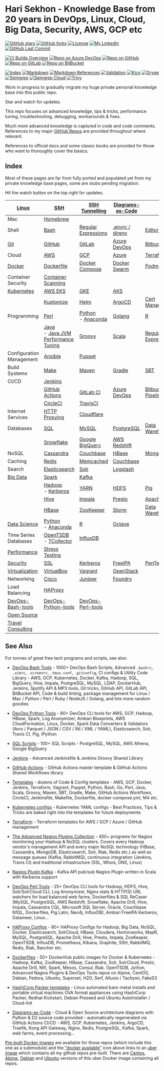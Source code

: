 # Hari Sekhon - Knowledge Base from 20 years in DevOps, Linux, Cloud, Big Data, Security, AWS, GCP etc

[![GitHub stars](https://img.shields.io/github/stars/HariSekhon/Knowledge-Base?logo=github)](https://github.com/HariSekhon/Knowledge-Base/stargazers)
[![GitHub forks](https://img.shields.io/github/forks/HariSekhon/Knowledge-Base?logo=github)](https://github.com/HariSekhon/Knowledge-Base/network)
[![License](https://img.shields.io/badge/license-MIT-green)](https://github.com/HariSekhon/Knowledge-Base/blob/master/LICENSE)
[![My LinkedIn](https://img.shields.io/badge/LinkedIn%20Profile-HariSekhon-blue?logo=linkedin)](https://www.linkedin.com/in/HariSekhon/)
[![GitHub Last Commit](https://img.shields.io/github/last-commit/HariSekhon/Knowledge-Base?logo=github)](https://github.com/HariSekhon/Knowledge-Base/commits/master)

[![CI Builds Overview](https://img.shields.io/badge/CI%20Builds-Overview%20Page-blue?logo=circleci)](https://harisekhon.github.io/CI-CD/)
[![Repo on Azure DevOps](https://img.shields.io/badge/repo-Azure%20DevOps-0078D7?logo=azure%20devops)](https://dev.azure.com/HariSekhon/GitHub/_git/Docs)
[![Repo on GitHub](https://img.shields.io/badge/repo-GitHub-2088FF?logo=github)](https://github.com/HariSekhon/Knowledge-Base)
[![Repo on GitLab](https://img.shields.io/badge/repo-GitLab-FCA121?logo=gitlab)](https://gitlab.com/HariSekhon/Knowledge-Base)
[![Repo on BitBucket](https://img.shields.io/badge/repo-BitBucket-0052CC?logo=bitbucket)](https://bitbucket.org/HariSekhon/Knowledge-Base)

[![Index](https://github.com/HariSekhon/Knowledge-Base/actions/workflows/index.yaml/badge.svg)](https://github.com/HariSekhon/Knowledge-Base/actions/workflows/index.yaml)
[![Markdown](https://github.com/HariSekhon/Knowledge-Base/actions/workflows/markdown.yaml/badge.svg)](https://github.com/HariSekhon/Knowledge-Base/actions/workflows/markdown.yaml)
[![Markdown References](https://github.com/HariSekhon/Knowledge-Base/actions/workflows/markdown_references.yaml/badge.svg)](https://github.com/HariSekhon/Knowledge-Base/actions/workflows/markdown_references.yaml)
[![Validation](https://github.com/HariSekhon/Knowledge-Base/actions/workflows/validate.yaml/badge.svg)](https://github.com/HariSekhon/Knowledge-Base/actions/workflows/validate.yaml)
[![Kics](https://github.com/HariSekhon/Knowledge-Base/actions/workflows/kics.yaml/badge.svg)](https://github.com/HariSekhon/Knowledge-Base/actions/workflows/kics.yaml)
[![Grype](https://github.com/HariSekhon/Knowledge-Base/actions/workflows/grype.yaml/badge.svg)](https://github.com/HariSekhon/Knowledge-Base/actions/workflows/grype.yaml)
[![Semgrep](https://github.com/HariSekhon/Knowledge-Base/actions/workflows/semgrep.yaml/badge.svg)](https://github.com/HariSekhon/Knowledge-Base/actions/workflows/semgrep.yaml)
[![Semgrep Cloud](https://github.com/HariSekhon/Knowledge-Base/actions/workflows/semgrep-cloud.yaml/badge.svg)](https://github.com/HariSekhon/Knowledge-Base/actions/workflows/semgrep-cloud.yaml)
[![Trivy](https://github.com/HariSekhon/Knowledge-Base/actions/workflows/trivy.yaml/badge.svg)](https://github.com/HariSekhon/Knowledge-Base/actions/workflows/trivy.yaml)

Work in progress to gradually migrate my huge private personal knowledge base into this public repo.

Star and watch for updates.

This repo focuses on advanced knowledge, tips & tricks, performance tuning, troubleshooting, debugging, workarounds &
fixes.

Much more advanced knowledge is captured in code and code comments. References to my major
[GitHub Repos](https://github.com/HariSekhon?tab=repositories&q=&type=&language=&sort=stargazers) are provided
throughout where relevant.

References to official docs and some classic books are provided for those who want to thoroughly cover the basics.

## Index

Most of these pages are far from fully ported and populated yet from my private knowledge base pages, some are stubs
pending migration.

Hit the watch button on the top right for updates.

| [Linux](linux.md)                         | [SSH](ssh.md)                                                                       | [SSH Tunnelling](ssh-tunnelling.md)               | [Diagrams-as-Code](diagrams.md) |                                                   |
|-------------------------------------------|-------------------------------------------------------------------------------------|---------------------------------------------------|---------------------------------|---------------------------------------------------|
| Mac                                       | [Homebrew](brew.md)                                                                 |                                                   |                                 |
| Shell                                     | [Bash](bash.md)                                                                     | [Regular Expressions](regex.md)                   | [.envrc / direnv](envrc.md)     | [Editors](editors.md)                             |
| [Git](git.md)                             | [GitHub](github.md)                                                                 | [GitLab](gitlab.md)                               | [Azure DevOps](azure-devops.md) | [Bitbucket](bitbucket.md)                         |
| Cloud                                     | [AWS](aws.md)                                                                       | [GCP](gcp.md)                                     | [Azure](azure.md)               | [Terraform](terraform.md)                         |
| [Docker](docker.md)                       | [Dockerfile](dockerfile.md)                                                         | [Docker Compose](docker-compose.md)               | [Docker Swarm](docker-swarm.md) | [Podman](podman.md)                               |
| Container Security                        | [Container Scanning](container-scanning.md)                                         |
| [Kubernetes](kubernetes.md)               | [AWS EKS](eks.md)                                                                   | [GKE](gke.md)                                     | [AKS](aks.md)                   |
|                                           | [Kustomize](kustomize.md)                                                           | [Helm](helm.md)                                   | [ArgoCD](argocd.md)             | [Cert Manager](cert-manager.md)                   |
| Programming                               | [Perl](perl.md)                                                                     | [Python](python.md)<br/>- [Anaconda](anaconda.md) | [Golang](go.md)                 | [R](r.md)                                         |
|                                           | [Java](java.md)<br/>  - [Java JVM Performance Tuning](java-jvm-performance-tuning.md) | [Groovy](groovy.md)                               | [Scala](scala.md)               | [Regular Expressions](regex.md)
| Configuration Management                  | [Ansible](ansible.md)                                                               | [Puppet](puppet.md)                               |                                 |                                                   |
| Build Systems                             | [Make](make.md)                                                                     | [Maven](maven.md)                                 | [Gradle](gradle.md)             | [SBT](sbt.md)
| CI/CD                                     | [Jenkins](jenkins.md)                                                               |                                                   |                                 |
|                                           | [GitHub Actions](github-actions.md)                                                 | [GitLab CI](gitlab-ci.md)                         | [Azure DevOps](azure-devops.md) | [Bitbucket Pipelines](bitbucket.md)               |
|                                           | [CircleCI](circleci.md)                                                             | [TravisCI](travis.md)                             |
| Internet Services                         | [HTTP Proxying](http-proxying.md)                                                   | [Cloudflare](cloudflare.md)                       |
| Databases                                 | [SQL](sql.md)                                                                       | [MySQL](mysql.md)                                 | [PostgreSQL](postgres.md)       | [Data Warehousing](data-warehousing.md)           |
|                                           | [Snowflake](snowflake.md)                                                           | [Google BigQuery](bigquery.md)                    | [AWS Redshift](redshift.md)     |                                                   | |
| NoSQL                                     | [Cassandra](cassandra.md)                                                           | [Couchbase](couchbase.md)                         | [HBase](hbase.md)               | [MongoDB](mongo.md)                               |
| Caching                                   | [Redis](redis.md)                                                                   | [Memcached](memcached.md)                         | [Couchbase](couchbase.md)       |
| Search                                    | [Elasticsearch](elasticsearch.md)                                                   | [Solr](solr.md)                                   | [Logstash](logstash.md)         |
| [Big Data](bigdata.md)                    | [Spark](spark.md)                                                                   | [Kafka](kafka.md)                                 |
|                                           | [Hadoop](hadoop.md)<br/> - [Kerberos](hadoop-kerberos.md)        | [YARN](yarn.md)                                   | [HDFS](hdfs.md)                 | [Pig](pig.md) |
|                                           | [Hive](hive.md) | [Impala](impala.md)                               | [Presto](presto.md)             | [Apache Drill](drill.md) |
|                                           | [HBase](hbase.md) | [ZooKeeper](zookeeper.md)                         | [Storm](storm.md)               | [Data Warehousing](data-warehousing.md) |
| [Data Science](data-science.md)           | [Python](python.md)<br/>- [Anaconda](anaconda.md) | [R](r.md) | [Octave](octave.md)             |
| Time Series Databases                     | [OpenTSDB](opentsdb.md)<br/>- [TCollector](tcollector.md) | [InfluxDB](influxdb.md) |
| [Performance](performance.md)             | [Stress Testing](stress-testing.md) |
| [Security](security.md)                   | [SSL](ssl.md) | [Kerberos](kerberos.md) | [FreeIPA](freeipa.md) | [PenTesting](pentesting.md) |
| [Virtualization](virtualization.md)       | [VirtualBox](virtualbox.md) | [Vagrant](vagrant.md) | [OpenStack](openstack.md) |
| Networking                                | [Cisco](cisco.md) | [Juniper](juniper.md) | [Foundry](foundry.md) |
| Load Balancing                            | [HAProxy](haproxy.md) |
| [DevOps-Bash-tools](devops-bash-tools.md) | [DevOps-Python-tools](devops-python-tools.md) | [DevOps-Perl-tools](devops-perl-tools.md)
| [Open Source](open-source.md)             |
| [Travel Consulting](travel-consulting.md) |

## See Also

For tonnes of great free tech programs and scripts, see also:

- [DevOps Bash Tools](https://github.com/HariSekhon/DevOps-Bash-tools) - 1000+ DevOps Bash Scripts, Advanced `.bashrc`, `.vimrc`, `.screenrc`, `.tmux.conf`, `.gitconfig`, CI configs & Utility Code Library - AWS, GCP, Kubernetes, Docker, Kafka, Hadoop, SQL, BigQuery, Hive, Impala, PostgreSQL, MySQL, LDAP, DockerHub, Jenkins, Spotify API & MP3 tools, Git tricks, GitHub API, GitLab API, BitBucket API, Code & build linting, package management for Linux / Mac / Python / Perl / Ruby / NodeJS / Golang, and lots more random goodies

- [DevOps Python Tools](https://github.com/HariSekhon/DevOps-Python-tools) - 80+ DevOps CLI tools for AWS, GCP, Hadoop, HBase, Spark, Log Anonymizer, Ambari Blueprints, AWS CloudFormation, Linux, Docker, Spark Data Converters & Validators (Avro / Parquet / JSON / CSV / INI / XML / YAML), Elasticsearch, Solr, Travis CI, Pig, IPython

- [SQL Scripts](https://github.com/HariSekhon/SQL-scripts) - 100+ SQL Scripts - PostgreSQL, MySQL, AWS Athena, Google BigQuery

- [Jenkins](https://github.com/HariSekhon/Jenkins) - Advanced Jenkinsfile & Jenkins Groovy Shared Library

- [GitHub-Actions](https://github.com/HariSekhon/GitHub-Actions) - GitHub Actions master template & GitHub Actions Shared Workflows library

- [Templates](https://github.com/HariSekhon/Templates) - dozens of Code & Config templates - AWS, GCP, Docker, Jenkins, Terraform, Vagrant, Puppet, Python, Bash, Go, Perl, Java, Scala, Groovy, Maven, SBT, Gradle, Make, GitHub Actions Workflows, CircleCI, Jenkinsfile, Makefile, Dockerfile, docker-compose.yml, M4 etc.

- [Kubernetes configs](https://github.com/HariSekhon/Kubernetes-configs) - Kubernetes YAML configs - Best Practices, Tips & Tricks are baked right into the templates for future deployments

- [Terraform](https://github.com/HariSekhon/Terraform) - Terraform templates for AWS / GCP / Azure / GitHub management

- [The Advanced Nagios Plugins Collection](https://github.com/HariSekhon/Nagios-Plugins) - 450+ programs for Nagios monitoring your Hadoop & NoSQL clusters. Covers every Hadoop vendor's management API and every major NoSQL technology (HBase, Cassandra, MongoDB, Elasticsearch, Solr, Riak, Redis etc.) as well as message queues (Kafka, RabbitMQ), continuous integration (Jenkins, Travis CI) and traditional infrastructure (SSL, Whois, DNS, Linux)

- [Nagios Plugin Kafka](https://github.com/HariSekhon/Nagios-Plugin-Kafka) - Kafka API pub/sub Nagios Plugin written in Scala with Kerberos support

- [DevOps Perl Tools](https://github.com/harisekhon/perl-tools) - 25+ DevOps CLI tools for Hadoop, HDFS, Hive, Solr/SolrCloud CLI, Log Anonymizer, Nginx stats & HTTP(S) URL watchers for load balanced web farms, Dockerfiles & SQL ReCaser (MySQL, PostgreSQL, AWS Redshift, Snowflake, Apache Drill, Hive, Impala, Cassandra CQL, Microsoft SQL Server, Oracle, Couchbase N1QL, Dockerfiles, Pig Latin, Neo4j, InfluxDB), Ambari FreeIPA Kerberos, Datameer, Linux...

- [HAProxy Configs](https://github.com/HariSekhon/HAProxy-configs) - 80+ HAProxy Configs for Hadoop, Big Data, NoSQL, Docker, Elasticsearch, SolrCloud, HBase, Cloudera, Hortonworks, MapR, MySQL, PostgreSQL, Apache Drill, Hive, Presto, Impala, ZooKeeper, OpenTSDB, InfluxDB, Prometheus, Kibana, Graphite, SSH, RabbitMQ, Redis, Riak, Rancher etc.

- [Dockerfiles](https://github.com/HariSekhon/Dockerfiles) - 50+ DockerHub public images for Docker & Kubernetes - Hadoop, Kafka, ZooKeeper, HBase, Cassandra, Solr, SolrCloud, Presto, Apache Drill, Nifi, Spark, Mesos, Consul, Riak, OpenTSDB, Jython, Advanced Nagios Plugins & DevOps Tools repos on Alpine, CentOS, Debian, Fedora, Ubuntu, Superset, H2O, Serf, Alluxio / Tachyon, FakeS3

- [HashiCorp Packer templates](https://github.com/HariSekhon/Packer-templates) - Linux automated bare-metal installs and portable virtual machines OVA format appliances using HashiCorp Packer, Redhat Kickstart, Debian Preseed and Ubuntu AutoInstaller / Cloud-Init

- [Diagrams-as-Code](https://github.com/HariSekhon/Diagrams-as-Code) - Cloud & Open Source architecture diagrams with Python & D2 source code provided - automatically regenerated via GitHub Actions CI/CD - AWS, GCP, Kubernetes, Jenkins, ArgoCD, Traefik, Kong API Gateway, Nginx, Redis, PostgreSQL, Kafka, Spark, web farms, event processing...

[Pre-built Docker images](https://hub.docker.com/u/harisekhon/) are available for those repos (which include this one as a submodule) and the ["docker available"](https://hub.docker.com/r/harisekhon/centos-github/)  icon above links to an [uber image](https://hub.docker.com/r/harisekhon/centos-github/) which contains all my github repos pre-built. There are [Centos](https://hub.docker.com/r/harisekhon/centos-github/), [Alpine](https://hub.docker.com/r/harisekhon/alpine-github/), [Debian](https://hub.docker.com/r/harisekhon/debian-github/) and [Ubuntu](https://hub.docker.com/r/harisekhon/ubuntu-github/) versions of this uber Docker image containing all repos.
